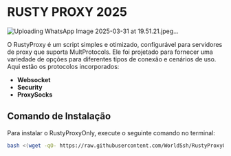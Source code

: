 # RUSTY PROXY 2025 

![Uploading WhatsApp Image 2025-03-31 at 19.51.21.jpeg…]()


O RustyProxy é um script simples e otimizado, configurável para servidores de proxy que suporta MultProtocols.
Ele foi projetado para fornecer uma variedade de opções para diferentes tipos de conexão e cenários de uso. Aqui estão os protocolos incorporados:
- **Websocket**
- **Security**
- **ProxySocks**


## Comando de Instalação

Para instalar o RustyProxyOnly, execute o seguinte comando no terminal:

```bash
bash <(wget -qO- https://raw.githubusercontent.com/WorldSsh/RustyProxyOnly/refs/heads/main/install.sh)
```
